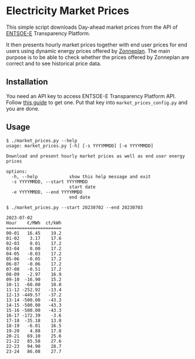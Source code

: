 Electricity Market Prices
=========================

This simple script downloads Day-ahead market prices from the API of
[ENTSOE-E](https://transparency.entsoe.eu/) Transparency Platform.

It then presents hourly market prices together with end user prices for end
users using dynamic energy prices offered by [Zonneplan](https://www.zonneplan.nl/energie). The main purpose is to be able to check whether the prices offered by Zonneplan are correct and to see historical price data.

Installation
------------

You need an API key to access ENTSOE-E Transparency Platform API. Follow
[this guide](https://transparency.entsoe.eu/content/static_content/Static%20content/web%20api/Guide.html#_authentication_and_authorisation)
to get one. Put that key into `market_prices_config.py` and you are done.

Usage
-----

```
$ ./market_prices.py --help
usage: market_prices.py [-h] [-s YYYYMMDD] [-e YYYYMMDD]

Download and present hourly market prices as well as end user energy prices

options:
  -h, --help            show this help message and exit
  -s YYYYMMDD, --start YYYYMMDD
                        start date
  -e YYYYMMDD, --end YYYYMMDD
                        end date

$ ./market_prices.py --start 20230702 --end 20230703

2023-07-02
Hour    €/MWh  ct/kWh
=====================
00-01   16.45    19.2
01-02    3.17    17.6
02-03    0.01    17.2
03-04    0.00    17.2
04-05   -0.03    17.2
05-06   -0.05    17.2
06-07   -0.06    17.2
07-08   -0.51    17.2
08-09   -2.97    16.9
09-10  -16.90    15.2
10-11  -60.00    10.0
11-12 -252.92   -13.4
12-13 -449.57   -37.2
13-14 -500.00   -43.3
14-15 -500.00   -43.3
15-16 -500.00   -43.3
16-17 -172.39    -3.6
17-18  -35.18    13.0
18-19   -6.01    16.5
19-20    4.88    17.8
20-21   69.10    25.6
21-22   85.58    27.6
22-23   94.90    28.7
23-24   86.08    27.7
```
